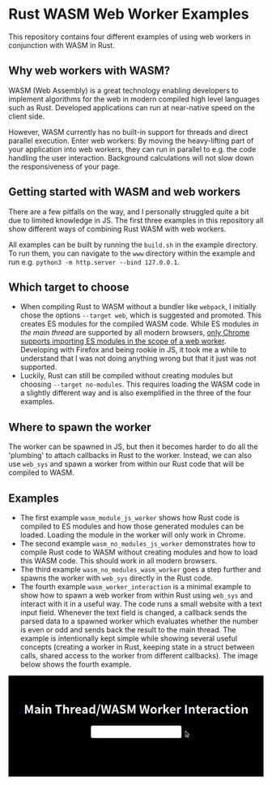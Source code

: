 # Rust WASM Web Worker Examples

This repository contains four different examples of using web workers in conjunction with WASM in
Rust.


## Why web workers with WASM?
WASM (Web Assembly) is a great technology enabling developers to implement algorithms for the web in
modern compiled high level languages such as Rust. Developed applications can run at near-native
speed on the client side.

However, WASM currently has no built-in support for threads and direct parallel execution. Enter web
workers: By moving the heavy-lifting part of your application into web workers, they can run in
parallel to e.g. the code handling the user interaction. Background calculations will not slow down
the responsiveness of your page.


## Getting started with WASM and web workers
There are a few pitfalls on the way, and I personally struggled quite a bit due to limited
knowledge in JS. The first three examples in this repository all show different ways of combining
Rust WASM with web workers.

All examples can be built by running the `build.sh` in the example directory. To run them, you can
navigate to the `www` directory within the example and run e.g.
`python3 -m http.server --bind 127.0.0.1`.


## Which target to choose
- When compiling Rust to WASM without a bundler like `webpack`, I initially chose the options
  `--target web`, which is suggested and promoted. This creates ES modules for the compiled WASM
  code. While ES modules _in the main thread_ are supported by all modern browsers, [only Chrome
  supports importing ES modules in the scope of a web worker][Module import in dedicated worker]. Developing with Firefox and being 
  rookie in JS, it took me a while to understand that I was not doing anything wrong but that it
  just was not supported.
- Luckily, Rust can still be compiled without creating modules but choosing `--target no-modules`.
  This requires loading the WASM code in a slightly different way and is also exemplified in the
  three of the four examples.


## Where to spawn the worker
The worker can be spawned in JS, but then it becomes harder to do all the 'plumbing' to attach
callbacks in Rust to the worker. Instead, we can also use `web_sys` and spawn a worker from within
our Rust code that will be compiled to WASM.


## Examples
- The first example `wasm_module_js_worker` shows how Rust code is compiled to ES modules and how
  those generated modules can be loaded. Loading the module in the worker will only work in Chrome.
- The second example `wasm_no_modules_js_worker` demonstrates how to compile Rust code to WASM
  without creating modules and how to load this WASM code. This should work in all modern browsers.
- The third example `wasm_no_modules_wasm_worker` goes a step further and spawns the worker with
  `web_sys` directly in the Rust code.
- The fourth example `wasm_worker_interaction` is a minimal example to show how to spawn a web 
  worker from within Rust using `web_sys` and interact with it in a useful way. The code runs a
  small website with a text input field. Whenever the text field is changed, a callback sends the
  parsed data to a spawned worker which evaluates whether the number is even or odd and sends back
  the result to the main thread. The example is intentionally kept simple while showing several
  useful concepts (creating a worker in Rust, keeping state in a struct between calls, shared access
  to the worker from different callbacks). The image below shows the fourth example.



![Main Thread/WASM Worker Interaction](./wasm_worker_interaction/wasm_worker_interaction.gif)

[Module import in dedicated worker]: https://wpt.fyi/results/workers/modules/dedicated-worker-import.any.html?label=master&product=chrome%5Bstable%5D&product=firefox%5Bstable%5D&product=safari%5Bstable%5D&product=chrome%5Bexperimental%5D&product=firefox%5Bexperimental%5D&product=safari%5Bexperimental%5D&aligned